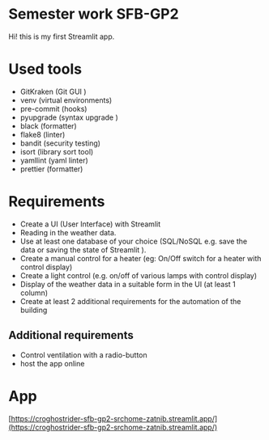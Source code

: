 # Semester work SFB-GP2

Hi! this is my first Streamlit app.

# Used tools

- GitKraken (Git GUI )
- venv (virtual environments)
- pre-commit (hooks)
- pyupgrade (syntax upgrade )
- black (formatter)
- flake8 (linter)
- bandit (security testing)
- isort (library sort tool)
- yamllint (yaml linter)
- prettier (formatter)

# Requirements

- Create a UI (User Interface) with Streamlit
- Reading in the weather data.
- Use at least one database of your choice (SQL/NoSQL e.g. save the data or saving the state of Streamlit ).
- Create a manual control for a heater (eg: On/Off switch for a heater with control display)
- Create a light control (e.g. on/off of various lamps with control display)
- Display of the weather data in a suitable form in the UI (at least 1 column)
- Create at least 2 additional requirements for the automation of the building

## Additional requirements

- Control ventilation with a radio-button
- host the app online

# App

[https://croghostrider-sfb-gp2-srchome-zatnib.streamlit.app/](https://croghostrider-sfb-gp2-srchome-zatnib.streamlit.app/)
